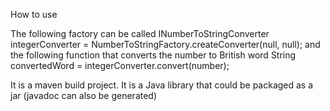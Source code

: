 How to use

The following factory can be called
INumberToStringConverter<Integer> integerConverter = NumberToStringFactory.createConverter(null, null);
and the following function that converts the number to British word
String convertedWord = integerConverter.convert(number);

It is a maven build project. It is a Java library that could be packaged as a jar (javadoc can also be generated)

